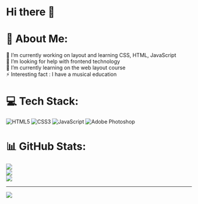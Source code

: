 # Hi there 👋
# 💫 About Me:
🔭 I’m currently working on layout and learning CSS, HTML, JavaScript<br>🤝 I’m looking for help with frontend technology<br>🌱 I’m currently learning on the web layout course<br>⚡ Interesting fact : I have a musical education


# 💻 Tech Stack:
![HTML5](https://img.shields.io/badge/html5-%23E34F26.svg?style=for-the-badge&logo=html5&logoColor=white) ![CSS3](https://img.shields.io/badge/css3-%231572B6.svg?style=for-the-badge&logo=css3&logoColor=white) ![JavaScript](https://img.shields.io/badge/javascript-%23323330.svg?style=for-the-badge&logo=javascript&logoColor=%23F7DF1E) ![Adobe Photoshop](https://img.shields.io/badge/adobephotoshop-%2331A8FF.svg?style=for-the-badge&logo=adobephotoshop&logoColor=white)
# 📊 GitHub Stats:
![](https://github-readme-stats.vercel.app/api?username=Nikita-Serebryanskiy&theme=dark&hide_border=false&include_all_commits=true&count_private=true)<br/>
![](https://github-readme-streak-stats.herokuapp.com/?user=Nikita-Serebryanskiy&theme=dark&hide_border=false)<br/>
![](https://github-readme-stats.vercel.app/api/top-langs/?username=Nikita-Serebryanskiy&theme=dark&hide_border=false&include_all_commits=true&count_private=true&layout=compact)

---
[![](https://visitcount.itsvg.in/api?id=Nikita-Serebryanskiy&icon=0&color=0)](https://visitcount.itsvg.in)

<!-- Proudly created with GPRM ( https://gprm.itsvg.in ) -->
